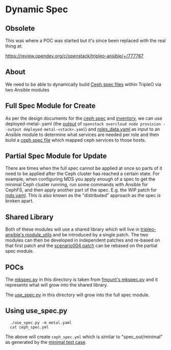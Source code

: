 # Dynamic Spec

## Obsolete

This was where a POC was started but it's since been replaced with the
real thing at:

 https://review.opendev.org/c/openstack/tripleo-ansible/+/777767

## About

We need to be able to dynamically build
[Ceph spec files](https://docs.ceph.com/en/latest/mgr/orchestrator/#host-specification)
within TripleO via two Ansible modules

## Full Spec Module for Create

As per the design documents for the 
[ceph spec](https://specs.openstack.org/openstack/tripleo-specs/specs/wallaby/tripleo-ceph.html#requirements-for-deploying-ceph-before-overcloud-deployment)
and 
[inventory](https://specs.openstack.org/openstack/tripleo-specs/specs/wallaby/tripleo-ceph.html#ansible-inventory-and-ansible-user),
we can use 
deployed-metal-<stack>.yaml (the [output](https://docs.openstack.org/project-deploy-guide/tripleo-docs/latest/provisioning/baremetal_provision.html#deploying-the-overcloud) of `openstack overcloud node provision --output deployed-metal-<stack>.yaml`) 
and
[roles_data.yaml](https://github.com/openstack/tripleo-heat-templates/blob/master/roles_data.yaml)
as input to an Ansible module to determine what services are needed 
per role and then build a 
[ceph spec file](https://docs.ceph.com/en/latest/mgr/orchestrator/#host-specification)
which mapped ceph services to those hosts.

## Partial Spec Module for Update

There are times when the full spec cannot be applied at once so parts
of it need to be applied after the Ceph cluster has reached a certain
state. For example, when configuring MDS you apply enough of a spec to
get the minimal Ceph cluster running, run some commands with Ansible
for CephFS, and then apply another part of the spec. E.g. the WIP
patch for [mds.yaml](https://review.opendev.org/c/openstack/tripleo-ansible/+/773364/23/tripleo_ansible/roles/tripleo_cephadm/tasks/mds.yaml).
This is also known as the "distributed" approach as the spec is broken
apart.

## Shared Library

Both of these modules will use a shared library which will live in 
[tripleo-ansible's module_utils](https://github.com/openstack/tripleo-ansible/tree/master/tripleo_ansible/ansible_plugins/module_utils) and
be introduced by a single patch. The two modules can then be developed
in independent patches and re-based on that first patch and the 
[scenario004 patch](https://review.opendev.org/c/openstack/tripleo-ansible/+/773364)
can be rebased on the partial spec module.

## POCs

The [mkspec.py](mkspec.py) in this directory is taken from 
[fmount's mkspec.py](https://github.com/fmount/tripleo-wallaby/blob/master/scripts/mkspec.py) and
it represents what will grow into the shared library.

The [use_spec.py](use_spec.py) in this directory will grow into 
the full spec module.

## Using use_spec.py

```
  ./use_spec.py -m metal.yaml
  cat ceph_spec.yml
```

The above will create `ceph_spec.yml` which is similar to
"spec_out/minimal" as generated by the 
[minimal test case](https://github.com/fmount/tripleo-wallaby/blob/master/scripts/test.sh#L48).
